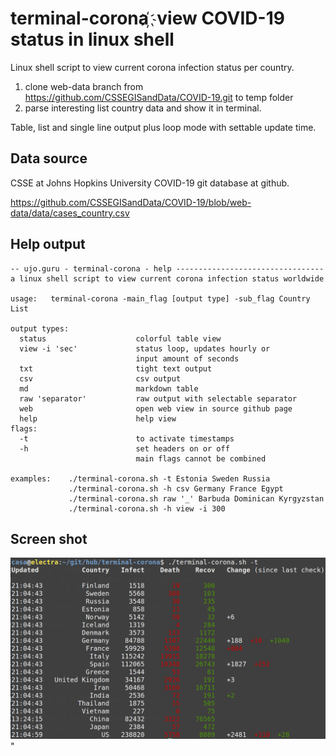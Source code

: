 # terminal-corona   ҉ view COVID-19 status in linux shell

Linux shell script to view current corona infection status per country.

1. clone web-data branch from https://github.com/CSSEGISandData/COVID-19.git to temp folder
2. parse interesting list country data and show it in terminal.

Table, list and single line output plus loop mode with settable update time.


## Data source

CSSE at Johns Hopkins University COVID-19 git database at github.

https://github.com/CSSEGISandData/COVID-19/blob/web-data/data/cases_country.csv


## Help output

    -- ujo.guru - terminal-corona - help ---------------------------------
    a linux shell script to view current corona infection status worldwide

    usage:   terminal-corona -main_flag [output type] -sub_flag Country List

    output types:
      status                    colorful table view
      view -i 'sec'             status loop, updates hourly or
                                input amount of seconds
      txt                       tight text output
      csv                       csv output
      md                        markdown table
      raw 'separator'           raw output with selectable separator
      web                       open web view in source github page
      help                      help view
    flags:
      -t                        to activate timestamps
      -h                        set headers on or off
                                main flags cannot be combined

    examples:    ./terminal-corona.sh -t Estonia Sweden Russia
                 ./terminal-corona.sh -h csv Germany France Egypt
                 ./terminal-corona.sh raw '_' Barbuda Dominican Kyrgyzstan
                 ./terminal-corona.sh -h view -i 300


## Screen shot

![](terminal-corona.png)"
